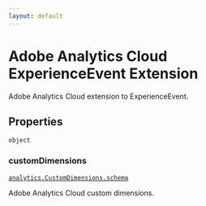 ```yaml
---
layout: default
---
```


# Adobe Analytics Cloud ExperienceEvent Extension

Adobe Analytics Cloud extension to ExperienceEvent.
## Properties

`object`


###  customDimensions
[`analytics.CustomDimensions.schema`](../../../../_vendor/adobe/experience/analytics/CustomDimensions.schema.md) 

Adobe Analytics Cloud custom dimensions.



